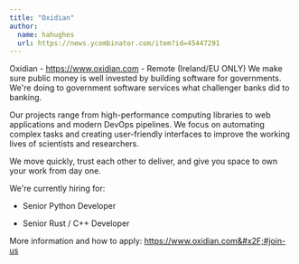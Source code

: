 ```yaml
---
title: "Oxidian"
author:
  name: hahughes
  url: https://news.ycombinator.com/item?id=45447291
---
```

Oxidian - <a href="https:&#x2F;&#x2F;www.oxidian.com" rel="nofollow">https:&#x2F;&#x2F;www.oxidian.com</a> - Remote (Ireland&#x2F;EU ONLY)
We make sure public money is well invested by building software for governments. We&#x27;re doing to government software services what challenger banks did to banking.

Our projects range from high-performance computing libraries to web applications and modern DevOps pipelines. We focus on automating complex tasks and creating user-friendly interfaces to improve the working lives of scientists and researchers.

We move quickly, trust each other to deliver, and give you space to own your work from day one.

We&#x27;re currently hiring for:

* Senior Python Developer

* Senior Rust &#x2F; C++ Developer

More information and how to apply: <a href="https:&#x2F;&#x2F;www.oxidian.com&#x2F;#join-us" rel="nofollow">https:&#x2F;&#x2F;www.oxidian.com&#x2F;#join-us</a>
<JobApplication />
